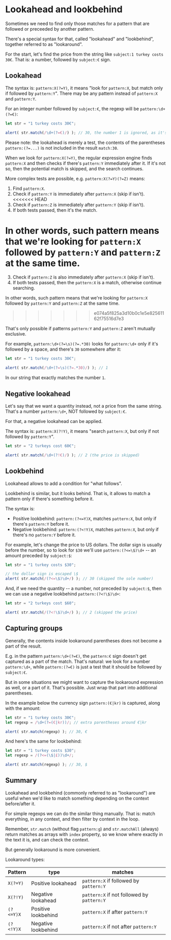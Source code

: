 # Lookahead and lookbehind

Sometimes we need to find only those matches for a pattern that are followed or preceeded by another pattern.

There's a special syntax for that, called "lookahead" and "lookbehind", together referred to as "lookaround".

For the start, let's find the price from the string like `subject:1 turkey costs 30€`. That is: a number, followed by `subject:€` sign.

## Lookahead

The syntax is: `pattern:X(?=Y)`, it means "look for `pattern:X`, but match only if followed by `pattern:Y`". There may be any pattern instead of `pattern:X` and `pattern:Y`.

For an integer number followed by `subject:€`, the regexp will be `pattern:\d+(?=€)`:

```js run
let str = "1 turkey costs 30€";

alert( str.match(/\d+(?=€)/) ); // 30, the number 1 is ignored, as it's not followed by €
```

Please note: the lookahead is merely a test, the contents of the parentheses `pattern:(?=...)` is not included in the result `match:30`.

When we look for `pattern:X(?=Y)`, the regular expression engine finds `pattern:X` and then checks if there's `pattern:Y` immediately after it. If it's not so, then the potential match is skipped, and the search continues.

More complex tests are possible, e.g. `pattern:X(?=Y)(?=Z)` means:

1. Find `pattern:X`.
2. Check if `pattern:Y` is immediately after `pattern:X` (skip if isn't).
<<<<<<< HEAD
3. Check if `pattern:Z` is immediately after `pattern:Y` (skip if isn't).
4. If both tests passed, then it's the match.

In other words, such pattern means that we're looking for `pattern:X` followed by   `pattern:Y` and `pattern:Z` at the same time.
=======
3. Check if `pattern:Z` is also immediately after `pattern:X` (skip if isn't).
4. If both tests passed, then the `pattern:X` is a match, otherwise continue searching.

In other words, such pattern means that we're looking for `pattern:X` followed by `pattern:Y` and `pattern:Z` at the same time.
>>>>>>> e074a5f825a3d10b0c1e5e82561162f75516d7e3

That's only possible if patterns `pattern:Y` and `pattern:Z` aren't mutually exclusive.

For example, `pattern:\d+(?=\s)(?=.*30)` looks for `pattern:\d+` only if it's followed by a space, and there's `30` somewhere after it:

```js run
let str = "1 turkey costs 30€";

alert( str.match(/\d+(?=\s)(?=.*30)/) ); // 1
```

In our string that exactly matches the number `1`.

## Negative lookahead

Let's say that we want a quantity instead, not a price from the same string. That's a number `pattern:\d+`, NOT followed by `subject:€`.

For that, a negative lookahead can be applied.

The syntax is: `pattern:X(?!Y)`, it means "search `pattern:X`, but only if not followed by `pattern:Y`".

```js run
let str = "2 turkeys cost 60€";

alert( str.match(/\d+(?!€)/) ); // 2 (the price is skipped)
```

## Lookbehind

Lookahead allows to add a condition for "what follows".

Lookbehind is similar, but it looks behind. That is, it allows to match a pattern only if there's something before it.

The syntax is:
- Positive lookbehind: `pattern:(?<=Y)X`, matches `pattern:X`, but only if there's  `pattern:Y` before it.
- Negative lookbehind: `pattern:(?<!Y)X`, matches `pattern:X`, but only if there's no `pattern:Y` before it.

For example, let's change the price to US dollars. The dollar sign is usually before the number, so to look for `$30` we'll use `pattern:(?<=\$)\d+` -- an amount preceded by `subject:$`:

```js run
let str = "1 turkey costs $30";

// the dollar sign is escaped \$
alert( str.match(/(?<=\$)\d+/) ); // 30 (skipped the sole number)
```

And, if we need the quantity -- a number, not preceded by `subject:$`, then we can use a negative lookbehind `pattern:(?<!\$)\d+`:

```js run
let str = "2 turkeys cost $60";

alert( str.match(/(?<!\$)\d+/) ); // 2 (skipped the price)
```

## Capturing groups

Generally, the contents inside lookaround parentheses does not become a part of the result.

E.g. in the pattern `pattern:\d+(?=€)`, the `pattern:€` sign doesn't get captured as a part of the match. That's natural: we look for a number `pattern:\d+`, while `pattern:(?=€)` is just a test that it should be followed by `subject:€`.

But in some situations we might want to capture the lookaround expression as well, or a part of it. That's possible. Just wrap that part into additional parentheses.

In the example below the currency sign `pattern:(€|kr)` is captured, along with the amount:

```js run
let str = "1 turkey costs 30€";
let regexp = /\d+(?=(€|kr))/; // extra parentheses around €|kr

alert( str.match(regexp) ); // 30, €
```

And here's the same for lookbehind:

```js run
let str = "1 turkey costs $30";
let regexp = /(?<=(\$|£))\d+/;

alert( str.match(regexp) ); // 30, $
```

## Summary

Lookahead and lookbehind (commonly referred to as "lookaround") are useful when we'd like to match something depending on the context before/after it.

For simple regexps we can do the similar thing manually. That is: match everything, in any context, and then filter by context in the loop.

Remember, `str.match` (without flag `pattern:g`) and `str.matchAll` (always) return matches as arrays with `index` property, so we know where exactly in the text it is, and can check the context.

But generally lookaround is more convenient.

Lookaround types:

| Pattern            | type             | matches |
|--------------------|------------------|---------|
| `X(?=Y)`   | Positive lookahead | `pattern:X` if followed by `pattern:Y` |
| `X(?!Y)`   | Negative lookahead | `pattern:X` if not followed by `pattern:Y` |
| `(?<=Y)X` |  Positive lookbehind | `pattern:X` if after `pattern:Y` |
| `(?<!Y)X` | Negative lookbehind | `pattern:X` if not after `pattern:Y` |
